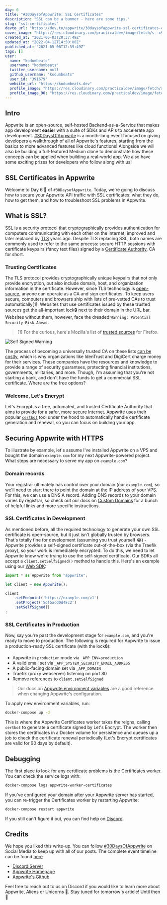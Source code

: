 ```yaml
---
day: 6
title: "#30DaysofAppwrite: SSL Certificates"
description: "SSL can be a bummer - here are some tips."
slug: "ssl-certificates"
devto_url: "https://dev.to/appwrite/30daysofappwrite-ssl-certificates-c08"
cover_image: "https://res.cloudinary.com/practicaldev/image/fetch/s--x9Y_Muzm--/c_imagga_scale,f_auto,fl_progressive,h_420,q_auto,w_1000/https://dev-to-uploads.s3.amazonaws.com/uploads/articles/jprpjnemjgychrhikue2.png"
created_at: "2021-05-03T20:37:49Z"
updated_at: "2022-04-12T14:50:00Z"
published_at: "2021-05-06T12:39:49Z"
tags: []
user:
  name: "kodumbeats"
  username: "kodumbeats"
  twitter_username: null
  github_username: "kodumbeats"
  user_id: "391679"
  website_url: "https://kodumbeats.dev"
  profile_image: "https://res.cloudinary.com/practicaldev/image/fetch/s--e8LZR0bd--/c_fill,f_auto,fl_progressive,h_640,q_auto,w_640/https://dev-to-uploads.s3.amazonaws.com/uploads/user/profile_image/391679/7b6ec8dd-dae7-4b56-bc9d-d2aaa4be7935.jpeg"
  profile_image_90: "https://res.cloudinary.com/practicaldev/image/fetch/s--E9dttZhp--/c_fill,f_auto,fl_progressive,h_90,q_auto,w_90/https://dev-to-uploads.s3.amazonaws.com/uploads/user/profile_image/391679/7b6ec8dd-dae7-4b56-bc9d-d2aaa4be7935.jpeg"
---
```

## Intro

Appwrite is an open-source, self-hosted Backend-as-a-Service that makes app development **easier** with a suite of SDKs and APIs to accelerate app development. [#30DaysOfAppwrite](http://30days.appwrite.io/) is a month-long event focused on giving developers a walkthrough of all of Appwrite's features, starting from the basics to more advanced features like cloud functions! Alongside we will also be building a full-featured Medium clone to demonstrate how these concepts can be applied when building a real-world app. We also have some exciting prizes for developers who follow along with us!

## SSL Certificates in Appwrite

Welcome to Day 6 👋 of `#30DaysofAppwrite`. Today, we're going to discuss how to secure your Appwrite API traffic with SSL certificates: what they do, how to get them, and how to troubleshoot SSL problems in Appwrite.

## What is SSL?

SSL is a security protocol that cryptographically provides authentication for computers communicating with each other on the Internet, improved and later replaced by [TLS](https://developer.mozilla.org/en-US/docs/Glossary/TLS) years ago. Despite TLS replacing SSL, both names are commonly used to refer to the same process: secure HTTP sessions with certificate keypairs (fancy text files) signed by a [Certificate Authority](https://developer.mozilla.org/en-US/docs/Glossary/Certificate_authority), CA for short. 

### Trusting Certificates

The TLS protocol provides cryptographically unique keypairs that not only provide encryption, but also include domain, host, and organization information in the certificate. However, since TLS technology is [open-source](https://github.com/openssl/openssl), anyone can operate as a CA and sign certificates. To keep users secure, computers and browsers ship with lists of pre-vetted CAs to trust automatically[1]. Websites that use certificates issued by these trusted sources get the all-important lock🔒 next to their domain in the URL bar. Websites without them, however, face the dreaded `Warning: Potential Security Risk Ahead`.

> [1] For the curious, here's Mozilla's list of [trusted sources](https://wiki.mozilla.org/CA/Included_Certificates) for Firefox.

![Self Signed Warning](https://dev-to-uploads.s3.amazonaws.com/uploads/articles/pc4dhphr1ym63hyjtml1.png)
 

The process of becoming a universally trusted CA on these lists [can be costly](https://en.wikipedia.org/wiki/Key_ceremony), which is why organizations like IdenTrust and DigiCert charge money for their services. These companies have the resources and knowledge to provide a range of security guarantees, protecting financial institutions, governments, militaries, and more. Though, I'm assuming that you're not starting a bank, and don't have the funds to get a commercial SSL certificate. Where are the free options?

### Welcome, Let's Encrypt

Let's Encrypt is a free, automated, and trusted Certificate Authority that aims to provide for a safer, more secure Internet. Appwrite uses their popular [`certbot`](https://certbot.eff.org/) tool under the hood to automatically handle certificate generation and renewal, so you can focus on building your app. 

## Securing Appwrite with HTTPS

To illustrate by example, let's assume I've installed Appwrite on a  VPS and bought the domain `example.com` for my next Appwrite-powered project. What steps are necessary to serve my app on `example.com`? 

### Domain records

Your registrar ultimately has control over your domain (our `example.com`), so we'll need to start there to point the domain at the IP address of your VPS. For this, we can use a DNS A record. Adding DNS records to your domain varies by registrar, so check out our docs on [Custom Domains](https://appwrite.io/docs/custom-domains) for a bunch of helpful links and more specific instructions.

### SSL Certificates in Development

As mentioned before, all the required technology to generate your own SSL certificate is open-source, but it just isn't globally trusted by browsers. That's totally fine for development (assuming you trust yourself 😂) - Appwrite provides a self-signed certificate out-of-the-box (via the Traefik proxy), so your work is immediately encrypted. To do this, we need to let Appwrite know we're trying to use the self-signed certificate. Our SDKs all accept a `client.setSelfSigned()` method to handle this. Here's an example using our [Web SDK](https://appwrite.io/docs/getting-started-for-web):

```javascript
import * as Appwrite from "appwrite";

let client = new Appwrite();

client
    .setEndpoint('https://example.com/v1')
    .setProject('5df5acd0d48c2')
    .setSelfSigned()
;
```

### SSL Certificates in Production

Now, say you're past the development stage for `example.com`, and you're ready to move to production. The following is required for Appwrite to issue a production-ready SSL certificate (with the lock🔒):

- Appwrite in `production` mode via `_APP_ENV=production`
- A valid email set via `_APP_SYSTEM_SECURITY_EMAIL_ADDRESS`
- A public-facing domain set via `_APP_DOMAIN`
- Traefik (proxy webserver) listening on port 80
- Remove references to `client.setSelfSigned`

> Our docs on [Appwrite environment variables](https://appwrite.io/docs/environment-variables) are a good reference when changing Appwrite's configuration. 

To apply new environment variables, run:

```bash
docker-compose up -d
```

This is where the Appwrite Certificates worker takes the reigns, calling `certbot` to generate a certificate signed by Let's Encrypt. The worker then stores the certificates in a Docker volume for persistence and queues up a job to check the certificate renewal periodically (Let's Encrypt certificates are valid for 90 days by default).  

## Debugging

The first place to look for any certificate problems is the Certificates worker. You can check the service logs with:

```bash
docker-compose logs appwrite-worker-certificates
```

If you've configured your domain after your Appwrite server has started, you can re-trigger the Certificates worker by restarting Appwrite:

```bash
docker-compose restart appwrite
```

If you still can't figure it out, you can find help on [Discord](https://appwrite.io/discord).

## Credits 
We hope you liked this write-up. You can follow [#30DaysOfAppwrite](https://twitter.com/search?q=%2330daysofappwrite) on Social Media to keep up with all of our posts. The complete event timeline can be found [here](http://30days.appwrite.io)

* [Discord Server](https://appwrite.io/discord)
* [Appwrite Homepage](https://appwrite.io/)  
* [Appwrite's Github](https://github.com/appwrite)

Feel free to reach out to us on Discord if you would like to learn more about Appwrite, Aliens or Unicorns 🦄. Stay tuned for tomorrow's article! Until then 👋
